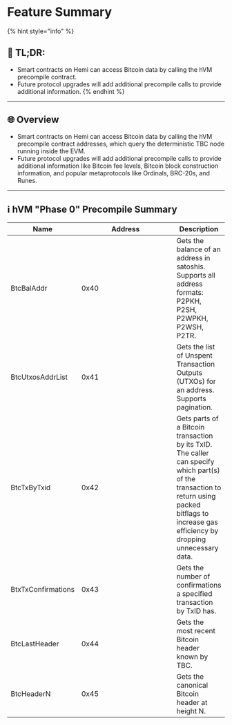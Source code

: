 # Feature Summary

{% hint style="info" %}
## 📜 **TL;DR:**

* Smart contracts on Hemi can access Bitcoin data by calling the hVM precompile contract.
* Future protocol upgrades will add additional precompile calls to provide additional information.
{% endhint %}

***

## 🌐 Overview

* Smart contracts on Hemi can access Bitcoin data by calling the hVM precompile contract addresses, which query the deterministic TBC node running inside the EVM.&#x20;
* Future protocol upgrades will add additional precompile calls to provide additional information like Bitcoin fee levels, Bitcoin block construction information, and popular metaprotocols like Ordinals, BRC-20s, and Runes.

***

## ℹ️ hVM "Phase 0" Precompile Summary

<table><thead><tr><th>Name</th><th width="249">Address</th><th>Description</th></tr></thead><tbody><tr><td>BtcBalAddr</td><td>0x40</td><td>Gets the balance of an address in satoshis. Supports all address formats: P2PKH, P2SH, P2WPKH, P2WSH, P2TR.</td></tr><tr><td>BtcUtxosAddrList</td><td>0x41</td><td>Gets the list of Unspent Transaction Outputs (UTXOs) for an address. Supports pagination.</td></tr><tr><td>BtcTxByTxid</td><td>0x42</td><td>Gets parts of a Bitcoin transaction by its TxID. The caller can specify which part(s) of the transaction to return using packed bitflags to increase gas efficiency by dropping unnecessary data.</td></tr><tr><td>BtxTxConfirmations</td><td>0x43</td><td>Gets the number of confirmations a specified transaction by TxID has.</td></tr><tr><td>BtcLastHeader</td><td>0x44</td><td>Gets the most recent Bitcoin header known by TBC.</td></tr><tr><td>BtcHeaderN</td><td>0x45</td><td>Gets the canonical Bitcoin header at height N.</td></tr></tbody></table>
